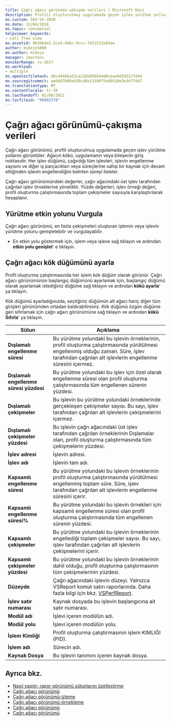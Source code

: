 ```yaml
---
title: Çağrı ağacı görünümü-çekişme verileri | Microsoft Docs
description: Profili oluşturulmuş uygulamada geçen işlev yürütme yolları için çekişme verilerini gösteren çağrı ağacı görünümünü gözden geçirin.
ms.custom: SEO-VS-2020
ms.date: 11/04/2016
ms.topic: conceptual
helpviewer_keywords:
- Call Tree view
ms.assetid: 9bd4bde2-2ca3-446c-9ccc-7421522e03ae
author: mikejo5000
ms.author: mikejo
manager: jmartens
monikerRange: vs-2017
ms.workload:
- multiple
ms.openlocfilehash: d6c444bba23ca216b058544d0ceae0d3d312fd4d
ms.sourcegitcommit: ae6d47b09a439cd0e13180f5e89510e3e347fd47
ms.translationtype: MT
ms.contentlocale: tr-TR
ms.lasthandoff: 02/08/2021
ms.locfileid: "99892378"
---
```

# <a name="call-tree-view---contention-data"></a>Çağrı ağacı görünümü-çakışma verileri
Çağrı ağacı görünümü, profili oluşturulmuş uygulamada geçen işlev yürütme yollarını görüntüler. Ağacın kökü, uygulamanın veya bileşenin giriş noktasıdır. Her işlev düğümü, çağırdığı tüm işlevleri, işlevin engellenme sayısını ve diğer iş parçacıkları veya süreçlerine sahip bir kaynak için devam ettiğinden işlevin engellendiğini belirten süreyi listeler.

 Çağrı ağacı görünümündeki değerler, çağrı ağacındaki üst işlev tarafından çağrılan işlev örneklerine yöneliktir. Yüzde değerleri, işlev örneği değeri, profil oluşturma çalıştırmasında toplam çekişmeler sayısıyla karşılaştırılarak hesaplanır.

## <a name="highlight-the-execution-hot-path"></a>Yürütme etkin yolunu Vurgula
 Çağrı ağacı görünümü, en fazla çekişmeleri oluşturan işlemin veya işlevin yürütme yolunu genişletebilir ve vurgulayabilir.

- En etkin yolu göstermek için, işlem veya işleve sağ tıklayın ve ardından **etkin yolu genişlet**' e tıklayın.

## <a name="set-the-call-tree-root-node"></a>Çağrı ağacı kök düğümünü ayarla
 Profil oluşturma çalıştırmasında her işlem kök düğüm olarak görünür. Çağrı ağacı görünümünün başlangıç düğümünü ayarlamak için, başlangıç düğümü olarak ayarlamak istediğiniz düğüme sağ tıklayın ve ardından **kökü ayarla**' ya tıklayın.

 Kök düğümü ayarladığınızda, seçtiğiniz düğümün alt ağacı hariç diğer tüm girişleri görünümden ortadan kaldırabilirsiniz. Kök düğümü özgün düğüme geri sıfırlamak için çağrı ağacı görünümüne sağ tıklayın ve ardından **kökü Sıfırla**' ya tıklayın.

|Sütun|Açıklama|
|------------|-----------------|
|**Dışlamalı engellenme süresi**|Bu yürütme yolundaki bu işlevin örneklerinin, profil oluşturma çalıştırmasında yürütülmesi engellenmiş olduğu zaman. Süre, işlev tarafından çağrılan alt işlevlerin engellenme süresini içermez.|
|**Dışlamalı engellenme süresi yüzdesi**|Bu yürütme yolundaki bu işlev için özel olarak engellenme süresi olan profil oluşturma çalıştırmasında tüm engellenen sürenin yüzdesi.|
|**Dışlamalı çekişmeler**|Bu işlevin bu yürütme yolundaki örneklerinde gerçekleşen çekişmeler sayısı. Bu sayı, işlev tarafından çağrılan alt işlevlerin çekişmelerini içermez.|
|**Dışlamalı çekişmeler yüzdesi**|Bu işlevin çağrı ağacındaki üst işlev tarafından çağrılan örneklerinin Dışlamalar olan, profil oluşturma çalıştırmasında tüm çekişmelerin yüzdesi.|
|**İşlev adresi**|İşlevin adresi.|
|**İşlev adı**|İşlevin tam adı.|
|**Kapsamlı engellenme süresi**|Bu yürütme yolundaki bu işlevin örneklerinin profil oluşturma çalıştırmasında yürütülmesi engellenmiş toplam süre. Süre, işlev tarafından çağrılan alt işlevlerin engellenme süresini içerir.|
|**Kapsamlı engellenme süresi%**|Bu yürütme yolundaki bu işlevin örnekleri için kapsamlı engellenme süresi olan profil oluşturma çalıştırmasında tüm engellenen sürenin yüzdesi.|
|**Kapsamlı çekişmeler**|Bu yürütme yolundaki bu işlevin örneklerinin engellediği toplam çekişmeler sayısı. Bu sayı, işlev tarafından çağrılan alt işlevlerin çekişmelerini içerir.|
|**Kapsamlı çekişmeler yüzdesi**|Bu yürütme yolundaki bu işlevin örneklerinin dahil olduğu, profil oluşturma çalıştırmasının tüm çekişmelerinin yüzdesi.|
|**Düzeyde**|Çağrı ağacındaki işlevin düzeyi. Yalnızca VSReport komut satırı raporlarında. Daha fazla bilgi için bkz. [VSPerfReport](../profiling/vsperfreport.md).|
|**İşlev satır numarası**|Kaynak dosyada bu işlevin başlangıcına ait satır numarası.|
|**Modül adı**|İşlevi içeren modülün adı.|
|**Modül yolu**|İşlevi içeren modülün yolu.|
|**İşlem Kimliği**|Profil oluşturma çalıştırmasının işlem KIMLIĞI (PID).|
|**İşlem adı**|Sürecin adı.|
|**Kaynak Dosya**|Bu işlevin tanımını içeren kaynak dosya.|

## <a name="see-also"></a>Ayrıca bkz.
- [Nasıl yapılır: rapor görünümü sütunlarını özelleştirme](../profiling/how-to-customize-report-view-columns.md)
- [Çağrı ağacı görünümü](../profiling/call-tree-view.md)
- [Çağrı ağacı görünümü-izleme](../profiling/call-tree-view-dotnet-memory-instrumentation-data.md)
- [Çağrı ağacı görünümü-örnekleme](../profiling/call-tree-view-dotnet-memory-sampling-data.md)
- [Çağrı ağacı görünümü](../profiling/call-tree-view-instrumentation-data.md)
- [Çağrı ağacı görünümü](../profiling/call-tree-view-sampling-data.md)
